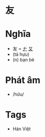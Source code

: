 # 友

# Nghĩa
* 友 = [𠂇](𠂇.md) [又](又.md)
* (tả hựu)
* (n) bạn bè

# Phát âm
* /hữu/

# Tags
* Hán Việt

<script>window.HANZI_FIELD='友';</script>
